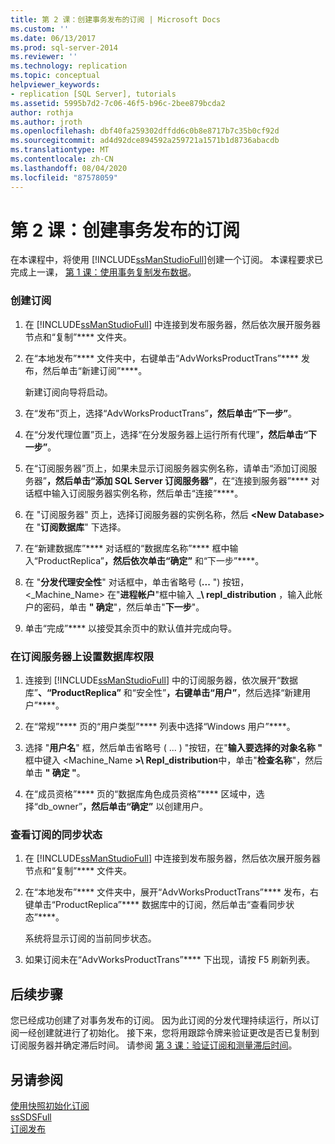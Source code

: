 ```yaml
---
title: 第 2 课：创建事务发布的订阅 | Microsoft Docs
ms.custom: ''
ms.date: 06/13/2017
ms.prod: sql-server-2014
ms.reviewer: ''
ms.technology: replication
ms.topic: conceptual
helpviewer_keywords:
- replication [SQL Server], tutorials
ms.assetid: 5995b7d2-7c06-46f5-b96c-2bee879bcda2
author: rothja
ms.author: jroth
ms.openlocfilehash: dbf40fa259302dffdd6c0b8e8717b7c35b0cf92d
ms.sourcegitcommit: ad4d92dce894592a259721a1571b1d8736abacdb
ms.translationtype: MT
ms.contentlocale: zh-CN
ms.lasthandoff: 08/04/2020
ms.locfileid: "87578059"
---
```

# <a name="lesson-2-creating-a-subscription-to-the-transactional-publication"></a>第 2 课：创建事务发布的订阅
  在本课程中，将使用 [!INCLUDE[ssManStudioFull](../../includes/ssmanstudiofull-md.md)]创建一个订阅。 本课程要求已完成上一课， [第 1 课：使用事务复制发布数据](lesson-1-publishing-data-using-transactional-replication.md)。  
  
### <a name="to-create-the-subscription"></a>创建订阅  
  
1.  在 [!INCLUDE[ssManStudioFull](../../includes/ssmanstudiofull-md.md)] 中连接到发布服务器，然后依次展开服务器节点和“复制”**** 文件夹。  
  
2.  在“本地发布”**** 文件夹中，右键单击“AdvWorksProductTrans”**** 发布，然后单击“新建订阅”****。  
  
     新建订阅向导将启动。  
  
3.  在“发布”页上，选择“AdvWorksProductTrans”****，然后单击“下一步”****。  
  
4.  在“分发代理位置”页上，选择“在分发服务器上运行所有代理”****，然后单击“下一步”****。  
  
5.  在“订阅服务器”页上，如果未显示订阅服务器实例名称，请单击“添加订阅服务器”****，然后单击“添加 SQL Server 订阅服务器”****，在“连接到服务器”**** 对话框中输入订阅服务器实例名称，然后单击“连接”****。  
  
6.  在 "订阅服务器" 页上，选择订阅服务器的实例名称，然后 **\<New Database>** 在 "**订阅数据库**" 下选择。  
  
7.  在“新建数据库”**** 对话框的“数据库名称”**** 框中输入“ProductReplica”****，然后依次单击“确定”**** 和“下一步”****。  
  
8.  在 "**分发代理安全性**" 对话框中，单击省略号 (**...** ") 按钮， \<_Machine_Name> 在"**进程帐户**"框中输入 _**\ repl_distribution** ，输入此帐户的密码，单击 **" 确定**"，然后单击"**下一步**"。  
  
9. 单击“完成”**** 以接受其余页中的默认值并完成向导。  
  
### <a name="setting-database-permissions-at-the-subscriber"></a>在订阅服务器上设置数据库权限  
  
1.  连接到 [!INCLUDE[ssManStudioFull](../../includes/ssmanstudiofull-md.md)] 中的订阅服务器，依次展开“数据库”****、“ProductReplica”**** 和“安全性”****，右键单击“用户”****，然后选择“新建用户”****。  
  
2.  在“常规”**** 页的“用户类型”**** 列表中选择“Windows 用户”****。  
  
3.  选择 "**用户名**" 框，然后单击省略号 ( ... ) "按钮，在"**输入要选择的对象名称 "** 框中键入 <Machine_Name **>\ Repl_distribution**中，单击"**检查名称**"，然后单击 **" 确定 "**。  
  
4.  在“成员资格”**** 页的“数据库角色成员资格”**** 区域中，选择“db_owner”****，然后单击“确定”**** 以创建用户。  
  
### <a name="to-view-the-synchronization-status-of-the-subscription"></a>查看订阅的同步状态  
  
1.  在 [!INCLUDE[ssManStudioFull](../../includes/ssmanstudiofull-md.md)] 中连接到发布服务器，然后依次展开服务器节点和“复制”**** 文件夹。  
  
2.  在“本地发布”**** 文件夹中，展开“AdvWorksProductTrans”**** 发布，右键单击“ProductReplica”**** 数据库中的订阅，然后单击“查看同步状态”****。  
  
     系统将显示订阅的当前同步状态。  
  
3.  如果订阅未在“AdvWorksProductTrans”**** 下出现，请按 F5 刷新列表。  
  
## <a name="next-steps"></a>后续步骤  
 您已经成功创建了对事务发布的订阅。 因为此订阅的分发代理持续运行，所以订阅一经创建就进行了初始化。 接下来，您将用跟踪令牌来验证更改是否已复制到订阅服务器并确定滞后时间。 请参阅 [第 3 课：验证订阅和测量滞后时间](lesson-3-validating-the-subscription-and-measuring-latency.md)。  
  
## <a name="see-also"></a>另请参阅  
 [使用快照初始化订阅](initialize-a-subscription-with-a-snapshot.md)   
 [ssSDSFull](create-a-push-subscription.md)   
 [订阅发布](subscribe-to-publications.md)  
  
  

